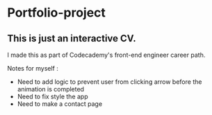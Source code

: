 # Portfolio-project
## This is just an interactive CV.

I made this as part of Codecademy's front-end engineer career path.


Notes for myself :

- Need to add logic to prevent user from clicking arrow before the animation is completed
- Need to fix style the app
- Need to make a contact page 